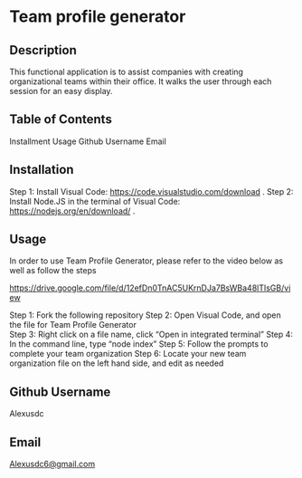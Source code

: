 # Team profile generator 

  ## Description 
  This functional application is to assist companies with creating organizational teams within their office. It walks the user through each session for an easy display. 
  
  ## Table of Contents 
  Installment 
  Usage 
  Github Username 
  Email

  ## Installation 
  Step 1: Install Visual Code: https://code.visualstudio.com/download . 
  Step 2: Install Node.JS in the terminal of Visual Code: https://nodejs.org/en/download/ .

  ## Usage 
In order to use Team Profile Generator, please refer to the video below as well as follow the steps 

https://drive.google.com/file/d/12efDn0TnAC5UKrnDJa7BsWBa48lTIsGB/view
 
Step 1: Fork the following repository 
Step 2: Open Visual Code, and open the file for Team Profile Generator  
Step 3: Right click on a file name, click “Open in integrated terminal”
Step 4: In the command line, type “node index”
Step 5: Follow the prompts to complete your team organization
Step 6: Locate your new team organization file on the left hand side, and edit as needed 


  ## Github Username 
  Alexusdc

  ## Email
  Alexusdc6@gmail.com